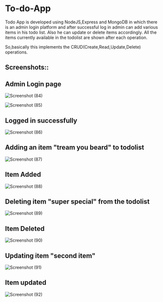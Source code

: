 # To-do-App

Todo App is developed using NodeJS,Express and MongoDB in which there is an admin login platform and after successful log in admin can add various items in his todo list. Also he can update or delete items accordingly. All the items currently available in the todolist are shown after each operation.

So,basically this implements the CRUD(Create,Read,Update,Delete) operations.

## Screenshots::

## Admin Login page
![Screenshot (84)](https://user-images.githubusercontent.com/47445363/54878764-30d69000-4e57-11e9-84fd-6b34f726077c.png)

![Screenshot (85)](https://user-images.githubusercontent.com/47445363/54878769-39c76180-4e57-11e9-830e-0dcca37e1539.png)

## Logged in successfully
![Screenshot (86)](https://user-images.githubusercontent.com/47445363/54878785-4ba90480-4e57-11e9-8005-819dfcd1f873.png)

## Adding an item "tream you beard" to todolist
![Screenshot (87)](https://user-images.githubusercontent.com/47445363/54878778-48ae1400-4e57-11e9-9afe-c4479e59af56.png)

## Item Added
![Screenshot (88)](https://user-images.githubusercontent.com/47445363/54878779-4946aa80-4e57-11e9-9b6a-42445e448812.png)

## Deleting item "super special" from the todolist
![Screenshot (89)](https://user-images.githubusercontent.com/47445363/54878780-4946aa80-4e57-11e9-9f92-fb056b1e5af6.png)

## Item Deleted
![Screenshot (90)](https://user-images.githubusercontent.com/47445363/54878782-4946aa80-4e57-11e9-937c-b595b5024e3e.png)

## Updating item "second item"
![Screenshot (91)](https://user-images.githubusercontent.com/47445363/54878783-4a77d780-4e57-11e9-982e-c643a7f693d0.png)

## Item updated
![Screenshot (92)](https://user-images.githubusercontent.com/47445363/54878784-4b106e00-4e57-11e9-9edc-148ceb0c823b.png)
